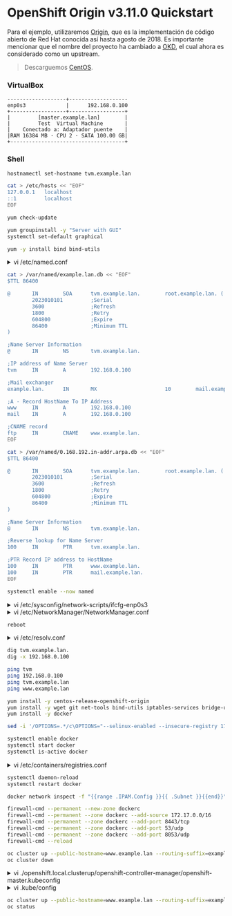 # OpenShift Origin v3.11.0 Quickstart
Para el ejemplo, utilizaremos [Origin](https://github.com/openshift/origin), que es la implementación de código abierto de Red Hat conocida así hasta agosto de 2018. Es importante mencionar que el nombre del proyecto ha cambiado a [OKD](https://github.com/okd-project/okd), el cual ahora es considerado como un upstream.

>Descarguemos [CentOS](https://archive.org/download/cent-os-7-dvd-x8664/CentOS-7-x86_64-DVD-2009.iso).



### VirtualBox

```
-------------------+-------------------
enp0s3             |      192.168.0.100
+------------------+------------------+
|         [master.example.lan]        |
|         Test  Virtual Machine       |
|    Conectado a: Adaptador puente    |
|RAM 16384 MB · CPU 2 · SATA 100.00 GB|
+-------------------------------------+
```

### Shell

```bash
hostnamectl set-hostname tvm.example.lan
```

```bash
cat > /etc/hosts << "EOF"
127.0.0.1   localhost 
::1         localhost
EOF
```

```bash
yum check-update
```

```bash
yum groupinstall -y "Server with GUI"
systemctl set-default graphical
```

```bash
yum -y install bind bind-utils
```

<details>
<summary>vi /etc/named.conf</summary>
<p>

```
...
acl internal-network {
        192.168.0.0/24;
};
...
listen-on port 53 { any; };
listen-on-v6 port 53 { any; }
...
allow-query     { localhost; internal-network; };
allow-transfer  { localhost; };
...
zone "example.lan" IN {
        type master;
        file "/var/named/example.lan.db";
        allow-update { none; };
};

zone "0.168.192.in-addr.arpa" IN {
        type master;
        file "/var/named/0.168.192.in-addr.arpa.db";
        allow-update { none; };
};
....
```

</p>
</details>

```bash
cat > /var/named/example.lan.db << "EOF"
$TTL 86400

@       IN        SOA      tvm.example.lan.        root.example.lan. (
        2023010101         ;Serial
        3600               ;Refresh
        1800               ;Retry
        604800             ;Expire
        86400              ;Minimum TTL
)

;Name Server Information
@       IN        NS       tvm.example.lan.

;IP address of Name Server
tvm     IN        A        192.168.0.100

;Mail exchanger
example.lan.      IN       MX                      10        mail.example.lan.

;A - Record HostName To IP Address
www     IN        A        192.168.0.100
mail    IN        A        192.168.0.100

;CNAME record
ftp     IN        CNAME    www.example.lan.
EOF
```

```bash
cat > /var/named/0.168.192.in-addr.arpa.db << "EOF"
$TTL 86400

@       IN        SOA      tvm.example.lan.        root.example.lan. (
        2023010101         ;Serial
        3600               ;Refresh
        1800               ;Retry
        604800             ;Expire
        86400              ;Minimum TTL
)

;Name Server Information
@       IN        NS       tvm.example.lan.

;Reverse lookup for Name Server
100     IN        PTR      tvm.example.lan.

;PTR Record IP address to HostName
100     IN        PTR      www.example.lan.
100     IN        PTR      mail.example.lan.
EOF
```

```bash
systemctl enable --now named
```

<details>
<summary>vi /etc/sysconfig/network-scripts/ifcfg-enp0s3</summary>
<p>

```
...
PEERDNS="no"
...
```

</p>
</details>

<details>
<summary>vi /etc/NetworkManager/NetworkManager.conf</summary>
<p>

```
...
[main]
...
dns=none
...
```

</p>
</details>

```bash
reboot
```

<details>
<summary>vi /etc/resolv.conf</summary>
<p>

```
...
nameserver 192.168.0.100
...
```

</p>
</details>

```bash
dig tvm.example.lan.
dig -x 192.168.0.100
```

```bash
ping tvm
ping 192.168.0.100
ping tvm.example.lan
ping www.example.lan
```

```bash
yum install -y centos-release-openshift-origin
yum install -y wget git net-tools bind-utils iptables-services bridge-utils bash-completion origin-clients 
yum install -y docker
```

```bash
sed -i '/OPTIONS=.*/c\OPTIONS="--selinux-enabled --insecure-registry 172.30.0.0/16"' /etc/sysconfig/docker
```

```bash
systemctl enable docker
systemctl start docker
systemctl is-active docker
```

<details>
<summary>vi /etc/containers/registries.conf</summary>
<p>

```
...
[registries.insecure]
registries = ['172.30.0.0/16']
...
```

</p>
</details>

```bash
systemctl daemon-reload
systemctl restart docker
```

```bash
docker network inspect -f "{{range .IPAM.Config }}{{ .Subnet }}{{end}}" bridge
```

```bash
firewall-cmd --permanent --new-zone dockerc
firewall-cmd --permanent --zone dockerc --add-source 172.17.0.0/16
firewall-cmd --permanent --zone dockerc --add-port 8443/tcp
firewall-cmd --permanent --zone dockerc --add-port 53/udp
firewall-cmd --permanent --zone dockerc --add-port 8053/udp
firewall-cmd --reload
```

```bash
oc cluster up --public-hostname=www.example.lan --routing-suffix=example.lan
oc cluster down
```

<details>
<summary>vi ./openshift.local.clusterup/openshift-controller-manager/openshift-master.kubeconfig</summary>
<p>

```
...
server: https://www.example.lan:8443
...
```

</p>
</details>

<details>
<summary>vi .kube/config</summary>
<p>

```
server: https://www.example.lan:8443
```

</p>
</details>

```bash
oc cluster up --public-hostname=www.example.lan --routing-suffix=example.lan
oc status
```
